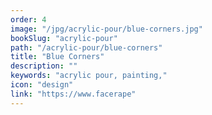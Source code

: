```yaml
---
order: 4
image: "/jpg/acrylic-pour/blue-corners.jpg"
bookSlug: "acrylic-pour"
path: "/acrylic-pour/blue-corners"
title: "Blue Corners"
description: ""
keywords: "acrylic pour, painting,"
icon: "design"
link: "https://www.facerape"
---
```

